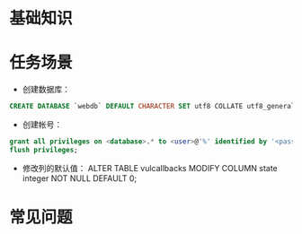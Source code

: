 # 基础知识

# 任务场景
* 创建数据库：
```sql
CREATE DATABASE `webdb` DEFAULT CHARACTER SET utf8 COLLATE utf8_general_ci;
```

* 创建帐号：
```sql
grant all privileges on <database>.* to <user>@'%' identified by '<password>';
flush privileges;
```
* 修改列的默认值：
ALTER TABLE vulcallbacks MODIFY COLUMN state integer NOT NULL DEFAULT 0;

# 常见问题